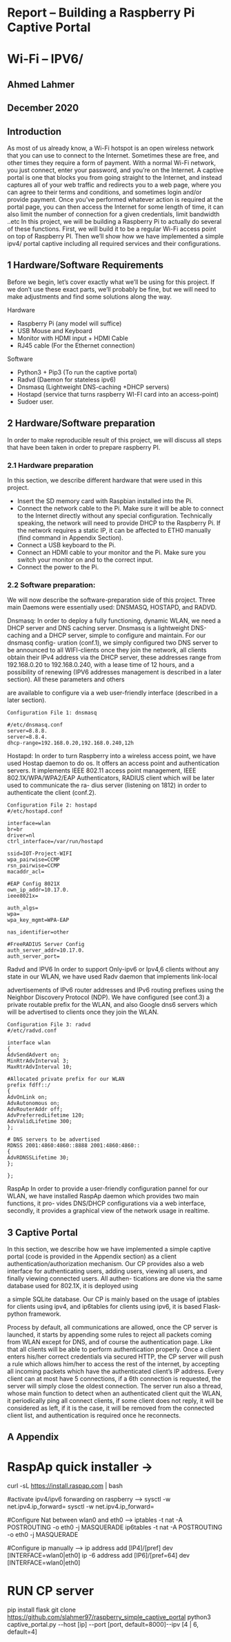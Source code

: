# Report – Building a Raspberry Pi Captive Portal

# Wi-Fi – IPV6/

## Ahmed Lahmer

## December 2020

## Introduction

As most of us already know, a Wi-Fi hotspot is an open wireless network that
you can use to connect to the Internet. Sometimes these are free, and other
times they require a form of payment. With a normal Wi-Fi network, you just
connect, enter your password, and you’re on the Internet. A captive portal is
one that blocks you from going straight to the Internet, and instead captures
all of your web traffic and redirects you to a web page, where you can agree
to their terms and conditions, and sometimes login and/or provide payment.
Once you’ve performed whatever action is required at the portal page, you can
then access the Internet for some length of time, it can also limit the number of
connection for a given credentials, limit bandwidth ..etc
In this project, we will be building a Raspberry Pi to actually do several of
these functions. First, we will build it to be a regular Wi-Fi access point on top
of Raspberry PI. Then we’ll show how we have implemented a simple ipv4/
portal captive including all required services and their configurations.

## 1 Hardware/Software Requirements

Before we begin, let’s cover exactly what we’ll be using for this project. If we
don’t use these exact parts, we’ll probably be fine, but we will need to make
adjustments and find some solutions along the way.

Hardware

- Raspberry Pi (any model will suffice)
- USB Mouse and Keyboard
- Monitor with HDMI input + HDMI Cable
- RJ45 cable (For the Ethernet connection)


Software

- Python3 + Pip3 (To run the captive portal)
- Radvd (Daemon for stateless ipv6)
- Dnsmasq (Lightweight DNS-caching +DHCP servers)
- Hostapd (service that turns raspberry WI-FI card into an access-point)
- Sudoer user.

## 2 Hardware/Software preparation

In order to make reproducible result of this project, we will discuss all steps
that have been taken in order to prepare raspberry PI.

### 2.1 Hardware preparation

In this section, we describe different hardware that were used in this project.

- Insert the SD memory card with Raspbian installed into the Pi.
- Connect the network cable to the Pi. Make sure it will be able to connect
    to the Internet directly without any special configuration. Technically
    speaking, the network will need to provide DHCP to the Raspberry Pi.
    If the network requires a static IP, it can be affected to ETH0 manually
    (find command in Appendix Section).
- Connect a USB keyboard to the Pi.
- Connect an HDMI cable to your monitor and the Pi. Make sure you switch
    your monitor on and to the correct input.
- Connect the power to the Pi.

### 2.2 Software preparation:

We will now describe the software-preparation side of this project. Three main
Daemons were essentially used: DNSMASQ, HOSTAPD, and RADVD.

Dnsmasq: In order to deploy a fully functioning, dynamic WLAN, we need a
DHCP server and DNS caching server. Dnsmasq is a lightweight DNS-caching
and a DHCP server, simple to configure and maintain. For our dnsmasq config-
uration (conf.1), we simply configured two DNS server to be announced to all
WIFI-clients once they join the network, all clients obtain their IPv4 address
via the DHCP server, these addresses range from 192.168.0.20 to 192.168.0.240,
with a lease time of 12 hours, and a possibility of renewing (IPV6 addresses
management is described in a later section). All these parameters and others


are available to configure via a web user-friendly interface (described in a later
section).

```
Configuration File 1: dnsmasq

#/etc/dnsmasq.conf
server=8.8.8.
server=8.8.4.
dhcp-range=192.168.0.20,192.168.0.240,12h
```

Hostapd: In order to turn Raspberry into a wireless access point, we have
used Hostap daemon to do os. It offers an access point and authentication
servers. It implements IEEE 802.11 access point management, IEEE 802.1X/WPA/WPA2/EAP
Authenticators, RADIUS client which will be later used to communicate the ra-
dius server (listening on 1812) in order to authenticate the client (conf.2).

```
Configuration File 2: hostapd
#/etc/hostapd.conf

interface=wlan
br=br
driver=nl
ctrl_interface=/var/run/hostapd

ssid=IOT-Project-WIFI
wpa_pairwise=CCMP
rsn_pairwise=CCMP
macaddr_acl=

#EAP Config 8021X
own_ip_addr=10.17.0.
ieee8021x=

auth_algs=
wpa=
wpa_key_mgmt=WPA-EAP

nas_identifier=other

#FreeRADIUS Server Config
auth_server_addr=10.17.0.
auth_server_port=
```

Radvd and IPV6 In order to support Only-ipv6 or Ipv4,6 clients without
any state in our WLAN, we have used Radv daemon that implements link-local


advertisements of IPv6 router addresses and IPv6 routing prefixes using the
Neighbor Discovery Protocol (NDP). We have configured (see conf.3) a private
routable prefix for the WLAN, and also Google dns6 servers which will be
advertised to clients once they join the WLAN.

```
Configuration File 3: radvd
#/etc/radvd.conf

interface wlan
{
AdvSendAdvert on;
MinRtrAdvInterval 3;
MaxRtrAdvInterval 10;

#Allocated private prefix for our WLAN
prefix fdff::/
{
AdvOnLink on;
AdvAutonomous on;
AdvRouterAddr off;
AdvPreferredLifetime 120;
AdvValidLifetime 300;
};

# DNS servers to be advertised
RDNSS 2001:4860:4860::8888 2001:4860:4860::
{
AdvRDNSSLifetime 30;
};

};
```


RaspAp In order to provide a user-friendly configuration pannel for our WLAN,
we have installed RaspAp daemon which provides two main functions, it pro-
vides DNS/DHCP configurations via a web interface, secondly, it provides a
graphical view of the network usage in realtime.

## 3 Captive Portal

In this section, we describe how we have implemented a simple captive portal
(code is provided in the Appendix section) as a client authentication/authorization
mechanism. Our CP provides also a web interface for authenticating users,
adding users, viewing all users, and finally viewing connected users. All authen-
tications are done via the same database used for 802.1X, it is deployed using


a simple SQLite database. Our CP is mainly based on the usage of iptables for
clients using ipv4, and ip6tables for clients using ipv6, it is based Flask-python
framework.

Process by default, all communications are allowed, once the CP server is
launched, it starts by appending some rules to reject all packets coming from
WLAN except for DNS, and of course the authentication page. Like that all
clients will be able to perform authentication properly. Once a client enters
his/her correct credentials via secured HTTP, the CP server will push a rule
which allows him/her to access the rest of the internet, by accepting all incoming
packets which have the authenticated client’s IP address. Every client can at
most have 5 connections, if a 6th connection is requested, the server will simply
close the oldest connection. The server run also a thread, whose main function
to detect when an authenticated client quit the WLAN, it periodically ping all
connect clients, if some client does not reply, it will be considered as left, if it is
the case, it will be removed from the connected client list, and authentication
is required once he reconnects.


## A Appendix

# RaspAp quick installer ->
curl -sL https://install.raspap.com | bash

#activate ipv4/ipv6 forwarding on raspberry -->
sysctl -w net.ipv4.ip_forward=
sysctl -w net.ipv4.ip_forward=

#Configure Nat between wlan0 and eth0 -->
iptables -t nat -A POSTROUTING -o eth0 -j MASQUERADE
ip6tables -t nat -A POSTROUTING -o eth0 -j MASQUERADE

#Configure ip manually -->
ip address add [IP4]/[pref] dev [INTERFACE=wlan0|eth0]
ip -6 address add [IP6]/[pref=64] dev [INTERFACE=wlan0|eth0]

# RUN CP server
pip install flask
git clone https://github.com/slahmer97/raspberry_simple_captive_portal
python3 captive_portal.py --host [ip] --port [port, default=8000]--ipv [4 | 6, default=4]


